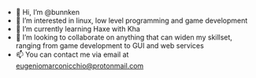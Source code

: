 - 👋 Hi, I’m @bunnken
- 👀 I’m interested in linux, low level programming and game development
- 🌱 I’m currently learning Haxe with Kha
- 💞️ I’m looking to collaborate on anything that can widen my skillset, ranging from game development to GUI and web services
- 📫 You can contact me via email at eugeniomarconicchio@protonmail.com

<!---
bunnken/bunnken is a ✨ special ✨ repository because its `README.md` (this file) appears on your GitHub profile.
You can click the Preview link to take a look at your changes.
--->
